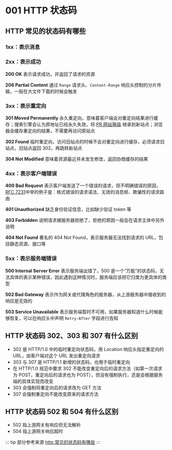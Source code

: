 # 001 HTTP 状态码

## HTTP 常见的状态码有哪些

### 1xx：表示消息

### 2xx：表示成功

**200 OK** 表示请求成功，并返回了请求的资源

**206 Partial Content** 通过 `Range` 请求头、`Content-Range` 响应头控制的分片传输，一般在大文件下载的时候会触发

### 3xx：表示重定向

**301 Moved Permanently** 永久重定向，意味着客户端会对重定向结果进行缓存；搜索引擎会认为原地址已经永久失效，将 [PR 网站等级](https://en.wikipedia.org/wiki/PageRank) 继承到新站点；浏览器会缓存重定向的结果，不需要再访问原站点

**302 Found** 临时重定向，访问旧站点的时候不会对重定向进行缓存，必须请求旧站点，旧站点返回 302，再跳转新站点

**304 Not Modified** 意味着资源最近并未发生修改，返回协商缓存的结果

### 4xx：表示客户端错误

**400 Bad Request** 表示客户端发送了一个错误的请求，但不明确错误的原因，[RFC 7231](https://tools.ietf.org/html/rfc7231#section-6.5.1)中举的例子是：格式错误的请求语法、无效的消息帧、欺骗性的请求路由

**401 Unauthorized** 缺乏身份验证信息，比如缺少验证 token 等

**403 Forbidden** 说明请求被服务器拒绝了，拒绝的原因一般会在请求主体中另外说明

**404 Not Found** 著名的 404 Not Found，表示服务器无法找到请求的 URL，包括静态资源、接口等

### 5xx：表示服务端错误

**500 Internal Server Error** 表示服务端出错了，500 是一个“万能”的状态码，无法具体的表示某种错误，因此遇到这种情况时，服务端应该把它归类为更具体的类型

**502 Bad Gateway** 表示作为网关或代理角色的服务器，从上游服务器中接收到的响应是无效的

**503 Service Unavailable** 表示服务端暂时不可用，如果服务器知道什么时候能够恢复，可以在响应头中声明 `Retry-After` 字段进行告知

## HTTP 状态码 302、303 和 307 有什么区别

* 302 是 HTTP/1.0 中的临时重定向状态码，用 Location 响应头指定重定向的 URL，由客户端对这个 URL 发出重定向请求
* 303 与 307 是 HTTP/1.1 新增的状态码，也用于临时重定向
* 在 HTTP/1.0 规范中要求 302 不能改变重定向后的请求方法（如第一次请求为 POST，重定向后的请求也为 POST），但没有强制执行，还是会根据服务端的具体实现而改变
* 303 会强制将重定向后的请求改为 GET 方法
* 307 会强制重定向不能改变原来的请求方法

## HTTP 状态码 502 和 504 有什么区别

* 502 指上游网关有响应但无法解析
* 504 指上游网关响应超时

::: tip 部分参考来源
[http 常见的状态码有哪些](https://q.shanyue.tech/base/http/36.html)
:::
